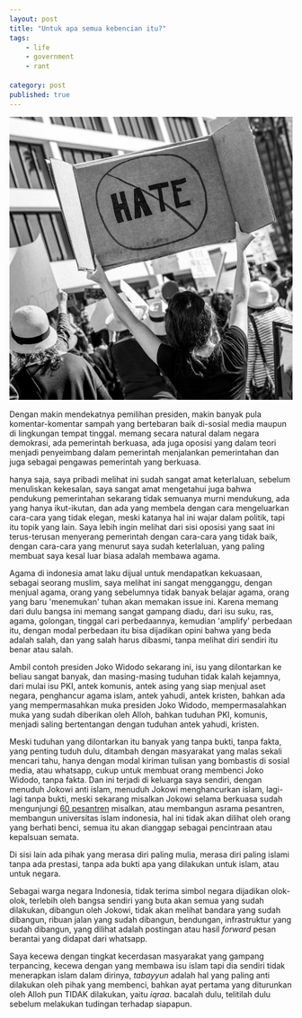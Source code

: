 ```yaml
---
layout: post
title: "Untuk apa semua kebencian itu?"
tags: 
    - life
    - government
    - rant

category: post
published: true
---
```


![hate](/images/posts/t-chick-mcclure-609632-unsplash.jpg)

Dengan makin mendekatnya pemilihan presiden, makin banyak pula komentar-komentar sampah yang bertebaran baik di-sosial media maupun di lingkungan tempat tinggal. memang secara natural dalam negara demokrasi, ada pemerintah berkuasa, ada juga oposisi yang dalam teori menjadi penyeimbang dalam pemerintah menjalankan pemerintahan dan juga sebagai pengawas pemerintah yang berkuasa.
<!--more-->
hanya saja, saya pribadi melihat ini sudah sangat amat keterlaluan, sebelum menuliskan kekesalan, saya sangat amat mengetahui juga bahwa pendukung pemerintahan sekarang tidak semuanya murni mendukung, ada yang hanya ikut-ikutan, dan ada yang membela dengan cara mengeluarkan cara-cara yang tidak elegan, meski katanya hal ini wajar dalam politik, tapi itu topik yang lain. Saya lebih ingin melihat dari sisi oposisi yang saat ini terus-terusan menyerang pemerintah dengan cara-cara yang tidak baik, dengan cara-cara yang menurut saya sudah keterlaluan, yang paling membuat saya kesal luar biasa adalah membawa agama. 

Agama di indonesia amat laku dijual untuk mendapatkan kekuasaan, sebagai seorang muslim, saya melihat ini sangat mengganggu, dengan menjual agama, orang yang sebelumnya tidak banyak belajar agama, orang yang baru 'menemukan' tuhan akan memakan issue ini. Karena memang dari dulu bangsa ini memang sangat gampang diadu, dari isu suku, ras, agama, golongan, tinggal cari perbedaannya, kemudian 'amplify' perbedaan itu, dengan modal perbedaan itu bisa dijadikan opini bahwa yang beda adalah salah, dan yang salah harus dibasmi, tanpa melihat diri sendiri itu benar atau salah.

Ambil contoh presiden Joko Widodo sekarang ini, isu yang dilontarkan ke beliau sangat banyak, dan masing-masing tuduhan tidak kalah kejamnya, dari mulai isu PKI, antek komunis, antek asing yang siap menjual aset negara, penghancur agama islam, antek yahudi, antek kristen, bahkan ada yang mempermasahkan muka presiden Joko Widodo, mempermasalahkan muka yang sudah diberikan oleh Alloh, bahkan tuduhan PKI, komunis, menjadi saling bertentangan dengan tuduhan antek yahudi, kristen.

Meski tuduhan yang dilontarkan itu banyak yang tanpa bukti, tanpa fakta, yang penting tuduh dulu, ditambah dengan masyarakat yang malas sekali mencari tahu, hanya dengan modal kiriman tulisan yang bombastis di sosial media, atau whatsapp, cukup untuk membuat orang membenci Joko Widodo, tanpa fakta. Dan ini terjadi di keluarga saya sendiri, dengan menuduh Jokowi anti islam, menuduh Jokowi menghancurkan islam, lagi-lagi tanpa bukti, meski sekarang misalkan Jokowi selama berkuasa sudah mengunjungi [60 pesantren](https://infonawacita.com/ternyata-presiden-jokowi-sudah-kunjungi-60-pesantren-di-nusantara-dalam-tiga-tahun/) misalkan, atau membangun asrama pesantren, membangun universitas islam indonesia, hal ini tidak akan dilihat oleh orang yang berhati benci, semua itu akan dianggap sebagai pencintraan atau kepalsuan semata.

Di sisi lain ada pihak yang merasa diri paling mulia, merasa diri paling islami tanpa ada prestasi, tanpa ada bukti apa yang dilakukan untuk islam, atau untuk negara.

Sebagai warga negara Indonesia, tidak terima simbol negara dijadikan olok-olok, terlebih oleh bangsa sendiri yang buta akan semua yang sudah dilakukan, dibangun oleh Jokowi, tidak akan melihat bandara yang sudah dibangun, ribuan jalan yang sudah dibangun, bendungan, infrastruktur yang sudah dibangun, yang dilihat adalah postingan atau hasil *forward* pesan berantai yang didapat dari whatsapp.

Saya kecewa dengan tingkat kecerdasan masyarakat yang gampang terpancing, kecewa dengan yang membawa isu islam tapi dia sendiri tidak menerapkan islam dalam dirinya, *tabayyun* adalah hal yang paling anti dilakukan oleh pihak yang membenci, bahkan ayat pertama yang diturunkan oleh Alloh pun TIDAK dilakukan, yaitu *iqraa*. bacalah dulu, telitilah dulu sebelum melakukan tudingan terhadap siapapun.
